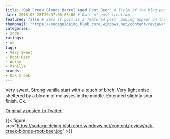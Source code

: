 ```yaml
---
title: "Oak Creek Blonde Barrel Aged Root Beer" # Title of the blog post.
date: 2018-03-28T20:37:00-05:00 # Date of post creation.
featured: false # Sets if post is a featured post, making appear on the home page side bar.
thumbnail: "https://sodaguideimg.blob.core.windows.net/content/review/thumbs/oak-creek-blonde-root-beer.jpg" # Sets thumbnail image appearing inside card on homepage.
categories:
- soda
ratings:
- ok
tags:
- Very Sweet
- Root Beer
- Anise
- Vanilla
brands:
- Oak Creek
---
```


Very sweet. Strong vanilla start with a touch of birch. Very light anise sheltered by a bloom of molasses in the middle. Extended slightly sour finish. Ok.

[Originally posted to Twitter.](https://twitter.com/Cavorter/status/979170621685977090)

{{< figure src="https://sodaguideimg.blob.core.windows.net/content/review/oak-creek-blonde-root-beer.jpg" >}}